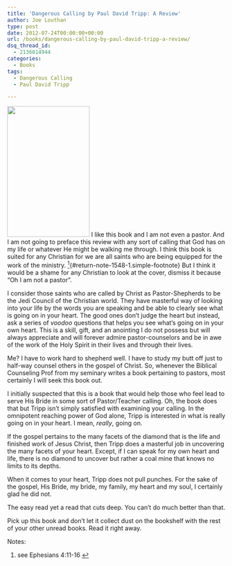 ```yaml
---
title: 'Dangerous Calling by Paul David Tripp: A Review'
author: Joe Louthan
type: post
date: 2012-07-24T00:00:00+00:00
url: /books/dangerous-calling-by-paul-david-tripp-a-review/
dsq_thread_id:
  - 2136814944
categories:
  - Books
tags:
  - Dangerous Calling
  - Paul David Tripp

---
```

[<img class="alignright  wp-image-1545" title="Dangerous_Calling_Paul_David_Tripp" src="https://i2.wp.com/theologic.us/wp-content/uploads/2012/12/Dangerous_Calling_Paul_David_Tripp.jpg?resize=190%2C302" alt="" width="190" height="302" srcset="https://i2.wp.com/theologic.us/wp-content/uploads/2012/12/Dangerous_Calling_Paul_David_Tripp.jpg?w=316 316w, https://i2.wp.com/theologic.us/wp-content/uploads/2012/12/Dangerous_Calling_Paul_David_Tripp.jpg?resize=188%2C300 188w" sizes="(max-width: 190px) 100vw, 190px" data-recalc-dims="1" />][1] I like this book and I am not even a pastor. And I am not going to preface this review with any sort of calling that God has on my life or whatever He might be walking me through. I think this book is suited for any Christian for we are all saints who are being equipped for the work of the ministry. [<sup>1</sup>][2]{#return-note-1548-1.simple-footnote} But I think it would be a shame for any Christian to look at the cover, dismiss it because &#8220;Oh I am not a pastor&#8221;.

I consider those saints who are called by Christ as Pastor-Shepherds to be the Jedi Council of the Christian world. They have masterful way of looking into your life by the words you are speaking and be able to clearly see what is going on in your heart. The good ones don&#8217;t judge the heart but instead, ask a series of _voodoo_ questions that helps you see what&#8217;s going on in your own heart. This is a skill, gift, and an anointing I do not possess but will always appreciate and will forever admire pastor-counselors and be in awe of the work of the Holy Spirit in their lives and through their lives.

Me? I have to work hard to shepherd well. I have to study my butt off just to half-way counsel others in the gospel of Christ. So, whenever the Biblical Counseling Prof from my seminary writes a book pertaining to pastors, most certainly I will seek this book out.

I initially suspected that this is a book that would help those who feel lead to serve His Bride in some sort of Pastor/Teacher calling. Oh, the book does that but Tripp isn&#8217;t simply satisfied with examining your calling. In the omnipotent reaching power of God alone, Tripp is interested in what is really going on in your heart. I mean, _really_, going on.

If the gospel pertains to the many facets of the diamond that is the life and finished work of Jesus Christ, then Tripp does a masterful job in uncovering the many facets of your heart. Except, if I can speak for my own heart and life, there is no diamond to uncover but rather a coal mine that knows no limits to its depths.

When it comes to your heart, Tripp does not pull punches. For the sake of the gospel, His Bride, my bride, my family, my heart and my soul, I certainly glad he did not.

The easy read yet a read that cuts deep. You can&#8217;t do much better than that.

Pick up this book and don&#8217;t let it collect dust on the bookshelf with the rest of your other unread books. Read it right away.

<div class="simple-footnotes">
  <p class="notes">
    Notes:
  </p>
  
  <ol>
    <li id="note-1548-1">
      see Ephesians 4:11-16 <a href="#return-note-1548-1">&#8617;</a>
    </li>
  </ol>
</div>

 [1]: https://i2.wp.com/theologic.us/wp-content/uploads/2012/12/Dangerous_Calling_Paul_David_Tripp.jpg
 [2]: #note-1548-1 "see Ephesians 4:11-16"